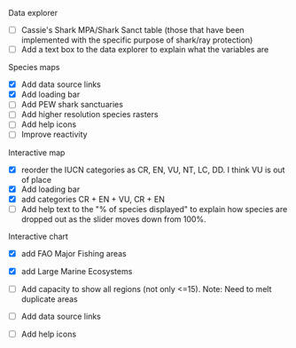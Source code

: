 Data explorer
- [ ] Cassie's Shark MPA/Shark Sanct table (those that have been implemented with the specific purpose of shark/ray protection)
- [ ] Add a text box to the data explorer to explain what the variables are

Species maps
- [X] Add data source links
- [X] Add loading bar
- [ ] Add PEW shark sanctuaries
- [ ] Add higher resolution species rasters
- [ ] Add help icons
- [ ] Improve reactivity

Interactive map
- [X] reorder the IUCN categories as CR, EN, VU, NT, LC, DD. I think VU is out of place
- [X] Add loading bar
- [X] add categories CR + EN + VU, CR + EN 
- [ ] Add help  text to the "% of species displayed" to explain how species are dropped out as the slider moves down from 100%. 

Interactive chart
- [X] add FAO Major Fishing areas
- [X] add Large Marine Ecosystems
- [ ] Add capacity to show all regions (not only <=15). Note: Need to melt duplicate areas
- [ ] Add data source links
- [ ] Add help icons


